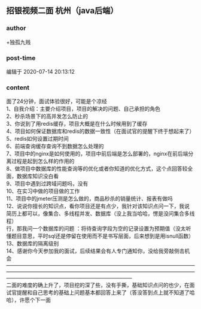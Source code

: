 ## 招银视频二面 杭州（java后端）
### author 
+独孤九贱
### post-time 

编辑于  2020-07-14 20:13:12
### content 
<div class="post-topic-des nc-post-content">
 <div>
  面了24分钟，面试体验很好，可能是个凉经
 </div>
 <div>
  1、自我介绍：主要介绍项目，项目的解决的问题、自己承担的角色
 </div>
 <div>
  2、秒杀场景下的高并发怎么防止的
 </div>
 <div>
  3、你说到了用redis缓存，项目大概是在什么时候用到了缓存
 </div>
 <div>
  4、项目如何保证数据库和redis的数据一致性（在面试官的提醒下终于想起来了）
 </div>
 <div>
  5、redis如何设置过期时间
 </div>
 <div>
  6、前端查询缓存查询不到数据怎么处理的
 </div>
 <div>
  7、项目中的nginx是如何使用的，项目中前后端是怎么部署的，nginx在前后端分离过程是起到怎么样的作用的
 </div>
 <div>
  8、做项目中数据库的性能查询等的优化或者你知道的优化方式，这个点回答较全面，数据库知识没白看
 </div>
 <div>
  9、项目中遇到过跨域问题吗，没有
 </div>
 <div>
  10、在实习中做的项目做的工作
 </div>
 <div>
  11、项目中的jmeter压测是怎么做的，商品秒杀的销量统计、报表有做吗
 </div>
 <div>
  12、说说你擅长的知识点，看你项目还是有点少，我针对该知识点问一下，我说简历上都可以，像集合、多线程并发、数据库（没上我当哈哈，愣是没问集合多线程）
 </div>
 <div>
  行，那我问一个数据库的问题
  <span>
   ：将待查询字段为空的记录设置为预期值（没太听懂题目意思，平时sql还是停留在使用而不是书写层面，后来想到是用isnull函数）
  </span>
  <span>
  </span>
  <br/>
 </div>
 <div>
  13、数据库的隔离级别
 </div>
 <div>
  14、感谢你今天参加我的面试，后续结果会有人专门通知你，没给我旁敲侧击机会
 </div>
 <div>
  ————————————————————————————————————————————————————————————————————————————————————————————————
 </div>
 <div>
  二面的难度的确上升了，项目挖的深了些，没有手撕，基础知识点问的也少，在面试官提醒和自己思考的基础上问题基本都回答上来了（答没答到点上就不知道了哈哈），许愿个下一面
 </div>
</div>
